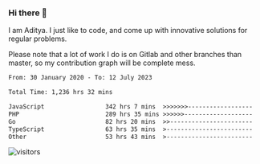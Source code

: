 ### Hi there 👋

I am Aditya. I just like to code, and come up with innovative solutions for regular problems.

Please note that a lot of work I do is on Gitlab and other branches than master, so my contribution graph will be complete mess.

<!--START_SECTION:waka-->

```txt
From: 30 January 2020 - To: 12 July 2023

Total Time: 1,236 hrs 32 mins

JavaScript                 342 hrs 7 mins  >>>>>>>------------------   27.67 %
PHP                        289 hrs 35 mins >>>>>>-------------------   23.42 %
Go                         82 hrs 20 mins  >>-----------------------   06.66 %
TypeScript                 63 hrs 35 mins  >------------------------   05.14 %
Other                      53 hrs 43 mins  >------------------------   04.34 %
```

<!--END_SECTION:waka-->

![visitors](https://visitor-badge.glitch.me/badge?page_id=BrainBuzzer.visitor-badge&left_color=green&right_color=red)
